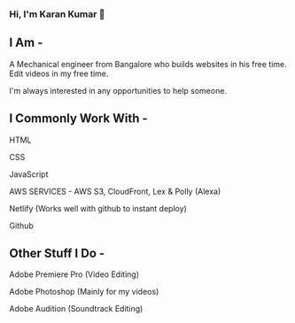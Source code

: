 ### Hi, I'm Karan Kumar 👋

<!--
**Kashin98/Kashin98** is a ✨ _special_ ✨ repository because its `README.md` (this file) appears on your GitHub profile.-->

## I Am -
A Mechanical engineer from Bangalore who builds websites in his free time. Edit videos in my free time.

I'm always interested in any opportunities to help someone.

## I Commonly Work With -
HTML

CSS

JavaScript

AWS SERVICES - AWS S3, CloudFront, Lex & Polly (Alexa)

Netlify (Works well with github to instant deploy)

Github


## Other Stuff I Do -

Adobe Premiere Pro (Video Editing)

Adobe Photoshop (Mainly for my videos)

Adobe Audition (Soundtrack Editing)
